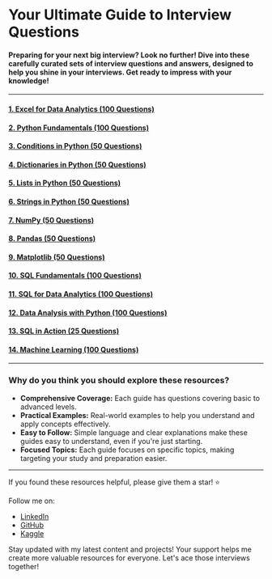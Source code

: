 # Your Ultimate Guide to Interview Questions

#### Preparing for your next big interview? Look no further! Dive into these carefully curated sets of interview questions and answers, designed to help you shine in your interviews. Get ready to impress with your knowledge!

---

#### [1. Excel for Data Analytics (100 Questions)](https://github.com/AshishJangra27/Interview-Questions/blob/main/Excel%20for%20Data%20Analytics.md)
#### [2. Python Fundamentals (100 Questions)](https://github.com/AshishJangra27/Interview-Questions/blob/main/Python%20Fundamentals.md)
#### [3. Conditions in Python (50 Questions)](https://github.com/AshishJangra27/Interview-Questions/blob/main/Conditions%20in%20Python.md)
#### [4. Dictionaries in Python (50 Questions)](https://github.com/AshishJangra27/Interview-Questions/blob/main/Dictionaries%20in%20Python.md)
#### [5. Lists in Python (50 Questions)](https://github.com/AshishJangra27/Interview-Questions/blob/main/Lists%20in%20Python.md)
#### [6. Strings in Python (50 Questions)](https://github.com/AshishJangra27/Interview-Questions/blob/main/Strings%20in%20Python.md)
#### [7. NumPy (50 Questions)](https://github.com/AshishJangra27/Interview-Questions/blob/main/NumPy.md)
#### [8. Pandas (50 Questions)](https://github.com/AshishJangra27/Interview-Questions/blob/main/Pandas.md)
#### [9. Matplotlib (50 Questions)](https://github.com/AshishJangra27/Interview-Questions/blob/main/Matplotlib.md)
#### [10. SQL Fundamentals (100 Questions)](https://github.com/AshishJangra27/Interview-Questions/blob/main/SQL%20Fundamentals.md)
#### [11. SQL for Data Analytics (100 Questions)](https://github.com/AshishJangra27/Interview-Questions/blob/main/SQL%20for%20Data%20Analytics.md)
#### [12. Data Analysis with Python (100 Questions)](https://github.com/AshishJangra27/Interview-Questions/blob/main/Data%20Analysis%20with%20Python.md)
#### [13. SQL in Action (25 Questions)](https://github.com/AshishJangra27/Interview-Questions/blob/main/SQL%20in%20Action.md)
#### [14. Machine Learning (100 Questions)](https://github.com/AshishJangra27/Interview-Questions/blob/main/Machine%20Learning.md)

---

### Why do you think you should explore these resources?

- **Comprehensive Coverage:** Each guide has questions covering basic to advanced levels.
- **Practical Examples:** Real-world examples to help you understand and apply concepts effectively.
- **Easy to Follow:** Simple language and clear explanations make these guides easy to understand, even if you're just starting.
- **Focused Topics:** Each guide focuses on specific topics, making targeting your study and preparation easier.

---

If you found these resources helpful, please give them a star! ⭐

Follow me on:
- [LinkedIn](https://www.linkedin.com/in/ashish-jangra/)
- [GitHub](https://github.com/AshishJangra27)
- [Kaggle](https://www.kaggle.com/ashishjangra27)

Stay updated with my latest content and projects! Your support helps me create more valuable resources for everyone. Let's ace those interviews together!
